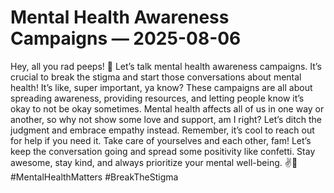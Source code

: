 # Mental Health Awareness Campaigns — 2025-08-06

Hey, all you rad peeps! 👋 Let’s talk mental health awareness campaigns. It’s crucial to break the stigma and start those conversations about mental health! It’s like, super important, ya know? These campaigns are all about spreading awareness, providing resources, and letting people know it’s okay to not be okay sometimes. Mental health affects all of us in one way or another, so why not show some love and support, am I right? Let’s ditch the judgment and embrace empathy instead. Remember, it’s cool to reach out for help if you need it. Take care of yourselves and each other, fam! Let’s keep the conversation going and spread some positivity like confetti. Stay awesome, stay kind, and always prioritize your mental well-being. ✌️💖 #MentalHealthMatters #BreakTheStigma